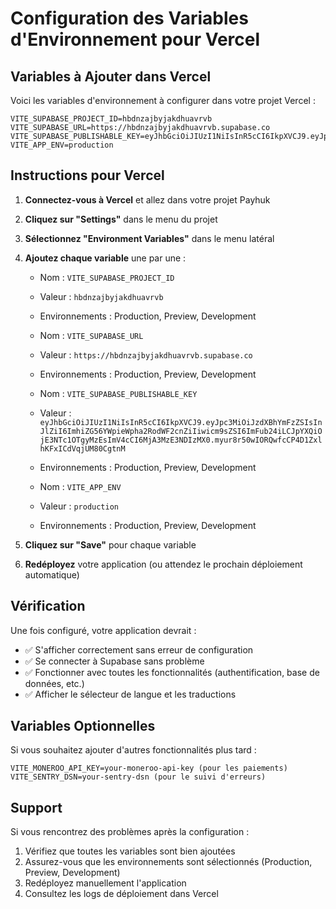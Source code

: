 # Configuration des Variables d'Environnement pour Vercel

## Variables à Ajouter dans Vercel

Voici les variables d'environnement à configurer dans votre projet Vercel :

```
VITE_SUPABASE_PROJECT_ID=hbdnzajbyjakdhuavrvb
VITE_SUPABASE_URL=https://hbdnzajbyjakdhuavrvb.supabase.co
VITE_SUPABASE_PUBLISHABLE_KEY=eyJhbGciOiJIUzI1NiIsInR5cCI6IkpXVCJ9.eyJpc3MiOiJzdXBhYmFzZSIsInJlZiI6ImhiZG56YWpieWpha2RodWF2cnZiIiwicm9sZSI6ImFub24iLCJpYXQiOjE3NTc1OTgyMzEsImV4cCI6MjA3MzE3NDIzMX0.myur8r50wIORQwfcCP4D1ZxlhKFxICdVqjUM80CgtnM
VITE_APP_ENV=production
```

## Instructions pour Vercel

1. **Connectez-vous à Vercel** et allez dans votre projet Payhuk
2. **Cliquez sur "Settings"** dans le menu du projet
3. **Sélectionnez "Environment Variables"** dans le menu latéral
4. **Ajoutez chaque variable** une par une :
   - Nom : `VITE_SUPABASE_PROJECT_ID`
   - Valeur : `hbdnzajbyjakdhuavrvb`
   - Environnements : Production, Preview, Development
   
   - Nom : `VITE_SUPABASE_URL`
   - Valeur : `https://hbdnzajbyjakdhuavrvb.supabase.co`
   - Environnements : Production, Preview, Development
   
   - Nom : `VITE_SUPABASE_PUBLISHABLE_KEY`
   - Valeur : `eyJhbGciOiJIUzI1NiIsInR5cCI6IkpXVCJ9.eyJpc3MiOiJzdXBhYmFzZSIsInJlZiI6ImhiZG56YWpieWpha2RodWF2cnZiIiwicm9sZSI6ImFub24iLCJpYXQiOjE3NTc1OTgyMzEsImV4cCI6MjA3MzE3NDIzMX0.myur8r50wIORQwfcCP4D1ZxlhKFxICdVqjUM80CgtnM`
   - Environnements : Production, Preview, Development
   
   - Nom : `VITE_APP_ENV`
   - Valeur : `production`
   - Environnements : Production, Preview, Development

5. **Cliquez sur "Save"** pour chaque variable
6. **Redéployez** votre application (ou attendez le prochain déploiement automatique)

## Vérification

Une fois configuré, votre application devrait :
- ✅ S'afficher correctement sans erreur de configuration
- ✅ Se connecter à Supabase sans problème
- ✅ Fonctionner avec toutes les fonctionnalités (authentification, base de données, etc.)
- ✅ Afficher le sélecteur de langue et les traductions

## Variables Optionnelles

Si vous souhaitez ajouter d'autres fonctionnalités plus tard :

```
VITE_MONEROO_API_KEY=your-moneroo-api-key (pour les paiements)
VITE_SENTRY_DSN=your-sentry-dsn (pour le suivi d'erreurs)
```

## Support

Si vous rencontrez des problèmes après la configuration :
1. Vérifiez que toutes les variables sont bien ajoutées
2. Assurez-vous que les environnements sont sélectionnés (Production, Preview, Development)
3. Redéployez manuellement l'application
4. Consultez les logs de déploiement dans Vercel
